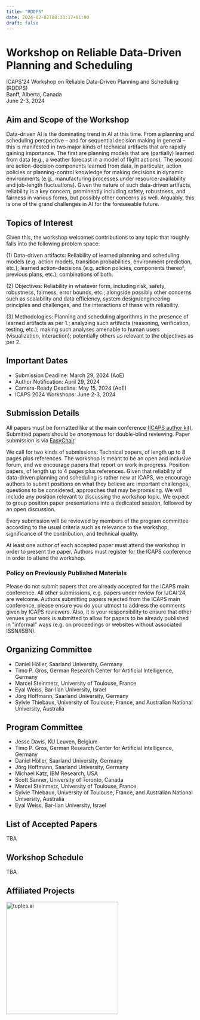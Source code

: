 ```yaml
---
title: "RDDPS"
date: 2024-02-02T08:33:17+01:00
draft: false
---
```


# Workshop on Reliable Data-Driven Planning and Scheduling 

ICAPS'24 Workshop on Reliable Data-Driven Planning and Scheduling (RDDPS) \
Banff, Alberta, Canada \
June 2-3, 2024

## Aim and Scope of the Workshop

Data-driven AI is the dominating trend in AI at this time. From a planning and scheduling perspective – and for sequential decision making in general – this is manifested in two major kinds of technical artifacts that are rapidly gaining importance. The first are planning models that are (partially) learned from data (e.g., a weather forecast in a model of flight actions). The second are action-decision components learned from data, in particular, action policies or planning-control knowledge for making decisions in dynamic environments (e.g., manufacturing processes under resource-availability and job-length fluctuations). Given the nature of such data-driven artifacts, reliability is a key concern, prominently including safety, robustness, and fairness in various forms, but possibly other concerns as well. Arguably, this is one of the grand challenges in AI for the foreseeable future.


## Topics of Interest

Given this, the workshop welcomes contributions to any topic that roughly falls into the following problem space:

(1) Data-driven artifacts: Reliability of learned planning and scheduling models (e.g. action models, transition probabilities, environment prediction, etc.); learned action-decisions (e.g. action policies, components thereof, previous plans, etc.); combinations of both.

(2) Objectives: Reliability in whatever form, including risk, safety, robustness, fairness, error bounds, etc.; alongside possibly other concerns such as scalability and data efficiency, system design/engineering principles and challenges, and the interactions of these with reliability.

(3) Methodologies: Planning and scheduling algorithms in the presence of learned artifacts as per 1.; analyzing such artifacts (reasoning, verification, testing, etc.); making such analyses amenable to human users (visualization, interaction); potentially others as relevant to the objectives as per 2.


## Important Dates

 - Submission Deadline: March 29, 2024 (AoE)
 - Author Notification: April 29, 2024
 - Camera-Ready Deadline: May 15, 2024 (AoE)
 - ICAPS 2024 Workshops: June 2-3, 2024


## Submission Details

All papers must be formatted like at the main conference [(ICAPS author kit)](https://icaps24.icaps-conference.org/files/icaps-author-kit.zip). Submitted papers should be *anonymous* for double-blind reviewing. Paper submission is via [EasyChair](https://easychair.org/conferences/?conf=rddps24).

We call for two kinds of submissions:
Technical papers, of length up to 8 pages plus references. The workshop is meant to be an open and inclusive forum, and we encourage papers that report on work in progress.
Position papers, of length up to 4 pages plus references. Given that reliability of data-driven planning and scheduling is rather new at ICAPS, we encourage authors to submit positions on what they believe are important challenges, questions to be considered, approaches that may be promising. We will include any position relevant to discussing the workshop topic. We expect to group position paper presentations into a dedicated session, followed by an open discussion.

Every submission will be reviewed by members of the program committee according to the usual criteria such as relevance to the workshop, significance of the contribution, and technical quality.

At least one author of each accepted paper must attend the workshop in order to present the paper. Authors must register for the ICAPS conference in order to attend the workshop.


### Policy on Previously Published Materials

Please do not submit papers that are already accepted for the ICAPS main conference. All other submissions, e.g. papers under review for IJCAI'24, are welcome. Authors submitting papers rejected from the ICAPS main conference, please ensure you do your utmost to address the comments given by ICAPS reviewers. Also, it is your responsibility to ensure that other venues your work is submitted to allow for papers to be already published in "informal" ways (e.g. on proceedings or websites without associated ISSN/ISBN).


## Organizing Committee

 - Daniel Höller, Saarland University, Germany
 - Timo P. Gros, German Research Center for Artificial Intelligence, Germany
 - Marcel Steinmetz, University of Toulouse, France
 - Eyal Weiss, Bar-Ilan University, Israel
 - Jörg Hoffmann, Saarland University, Germany
 - Sylvie Thiebaux, University of Toulouse, France, and Australian National University, Australia

## Program Committee

 - Jesse Davis, KU Leuven, Belgium
 - Timo P. Gros, German Research Center for Artificial Intelligence, Germany
 - Daniel Höller, Saarland University, Germany
 - Jörg Hoffmann, Saarland University, Germany
 - Michael Katz, IBM Research, USA
 - Scott Sanner, University of Toronto, Canada
 - Marcel Steinmetz, University of Toulouse, France
 - Sylvie Thiebaux, University of Toulouse, France, and Australian National University, Australia
 - Eyal Weiss, Bar-Ilan University, Israel

## List of Accepted Papers

TBA

## Workshop Schedule

TBA

## Affiliated Projects

<a href="https://tuples.ai/"><img src="/img/tuples.png" alt="tuples.ai" width="300" height="auto"></a>
